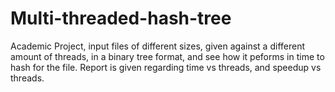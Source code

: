 # Multi-threaded-hash-tree
Academic Project, input files of different sizes, given against a different amount of threads, in a binary tree format, and see how it peforms in time to hash for the file. Report is given regarding time vs threads, and speedup vs threads.
   